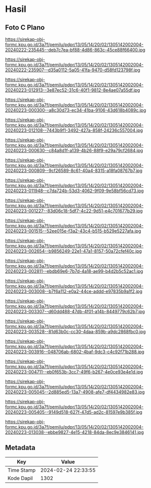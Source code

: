 # Hasil

## Foto C Plano

https://sirekap-obj-formc.kpu.go.id/3a7f/pemilu/pdpr/13/05/14/20/02/1305142002004-20240222-235445--deb7c7ea-bf88-4d86-863c-45ce88f66400.jpg

https://sirekap-obj-formc.kpu.go.id/3a7f/pemilu/pdpr/13/05/14/20/02/1305142002004-20240222-235907--d35a0112-5a05-41fa-9470-d58fd123798f.jpg

https://sirekap-obj-formc.kpu.go.id/3a7f/pemilu/pdpr/13/05/14/20/02/1305142002004-20240223-012913--3e87ec52-31c6-40f1-9812-8e4ae07a55df.jpg

https://sirekap-obj-formc.kpu.go.id/3a7f/pemilu/pdpr/13/05/14/20/02/1305142002004-20240223-000300--a8c30d73-ec34-41ba-9106-43d618b4089c.jpg

https://sirekap-obj-formc.kpu.go.id/3a7f/pemilu/pdpr/13/05/14/20/02/1305142002004-20240223-012108--7443b9f1-3492-427a-858f-24236c557004.jpg

https://sirekap-obj-formc.kpu.go.id/3a7f/pemilu/pdpr/13/05/14/20/02/1305142002004-20240223-000630--c84a8d1f-a139-4b26-88f9-e29a79cf2684.jpg

https://sirekap-obj-formc.kpu.go.id/3a7f/pemilu/pdpr/13/05/14/20/02/1305142002004-20240223-000809--9cf26589-8c61-40a4-8315-a18fa08767b7.jpg

https://sirekap-obj-formc.kpu.go.id/3a7f/pemilu/pdpr/13/05/14/20/02/1305142002004-20240223-011948--c7da724b-53d3-4062-9f09-9e58bf56cd73.jpg

https://sirekap-obj-formc.kpu.go.id/3a7f/pemilu/pdpr/13/05/14/20/02/1305142002004-20240223-001227--83d06c18-5df7-4c22-9d51-e4c701677b29.jpg

https://sirekap-obj-formc.kpu.go.id/3a7f/pemilu/pdpr/13/05/14/20/02/1305142002004-20240223-001515--52ee015e-f3a2-43c4-b515-b529e5227afa.jpg

https://sirekap-obj-formc.kpu.go.id/3a7f/pemilu/pdpr/13/05/14/20/02/1305142002004-20240223-002654--b9856249-22e1-47a1-8157-50a72cfef40c.jpg

https://sirekap-obj-formc.kpu.go.id/3a7f/pemilu/pdpr/13/05/14/20/02/1305142002004-20240223-002811--ebdb69e6-7b7d-4a18-ae99-b4d2b5c52ac1.jpg

https://sirekap-obj-formc.kpu.go.id/3a7f/pemilu/pdpr/13/05/14/20/02/1305142002004-20240223-003008--b7f6a112-e0a2-44ce-addd-e97835b9a1f2.jpg

https://sirekap-obj-formc.kpu.go.id/3a7f/pemilu/pdpr/13/05/14/20/02/1305142002004-20240223-003307--d60dd488-47db-4f01-a14b-8449779c62b7.jpg

https://sirekap-obj-formc.kpu.go.id/3a7f/pemilu/pdpr/13/05/14/20/02/1305142002004-20240223-003528--81d63b0c-cc30-4daa-859b-a9dc2868fbc0.jpg

https://sirekap-obj-formc.kpu.go.id/3a7f/pemilu/pdpr/13/05/14/20/02/1305142002004-20240223-003916--048706ab-6802-4baf-9dc3-c4c92f71b288.jpg

https://sirekap-obj-formc.kpu.go.id/3a7f/pemilu/pdpr/13/05/14/20/02/1305142002004-20240223-004711--eb0f653b-3cc7-49f6-b267-4e0ce93e4e1d.jpg

https://sirekap-obj-formc.kpu.go.id/3a7f/pemilu/pdpr/13/05/14/20/02/1305142002004-20240223-005045--2d885ed5-13a7-4908-afe7-df4434982e83.jpg

https://sirekap-obj-formc.kpu.go.id/3a7f/pemilu/pdpr/13/05/14/20/02/1305142002004-20240223-005405--9149d518-627f-47d5-ad2c-81597e9b385f.jpg

https://sirekap-obj-formc.kpu.go.id/3a7f/pemilu/pdpr/13/05/14/20/02/1305142002004-20240223-013038--ebbe9827-4e15-4218-84da-8ec9e3846141.jpg


## Metadata

| Key        | Value               |
| ---------- | ------------------- |
| Time Stamp | 2024-02-24 22:33:55 |
| Kode Dapil | 1302                |



